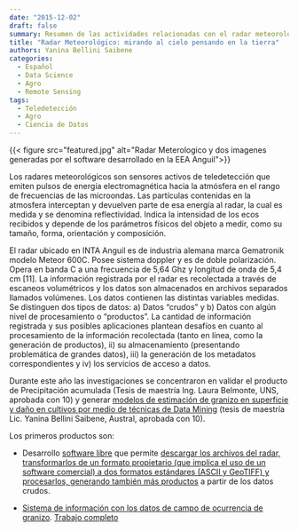 ```yaml
---
date: "2015-12-02"
draft: false
summary: Resumen de las actividades relacionadas con el radar meteorologico de la EEA Anguil del Area de Informacion Agropecuaria y AgroTICs de la EEA Anguil
title: "Radar Meteorológico: mirando al cielo pensando en la tierra"
authors: Yanina Bellini Saibene
categories:
  - Español
  - Data Science
  - Agro
  - Remote Sensing
tags: 
  - Teledetección
  - Agro
  - Ciencia de Datos
---
```


{{< figure src="featured.jpg" alt="Radar Meterologico y dos imagenes generadas por el software desarrollado en la EEA Anguil">}}

Los radares meteorológicos son sensores activos de teledetección que emiten pulsos de energía electromagnética hacia la atmósfera en el rango de frecuencias de las microondas.  Las partículas contenidas en la atmosfera interceptan y devuelven parte de esa energía al radar, la cual es medida y se denomina reflectividad.  Indica la intensidad de los ecos recibidos y depende de los parámetros físicos del objeto a medir, como su tamaño, forma, orientación y composición.  

El radar ubicado en INTA Anguil es de industria alemana marca Gematronik modelo Meteor 600C. Posee sistema doppler y es de doble polarización. Opera en banda C a una frecuencia de 5,64 Ghz y longitud de onda de 5,4 cm [11].  La información registrada por el radar es recolectada a través de escaneos volumétricos y los datos son almacenados en archivos separados llamados volúmenes.  Los datos contienen las distintas variables medidas.  Se distinguen dos tipos de datos: a) Datos “crudos” y b) Datos con algún nivel de procesamiento o “productos”.  La cantidad de información registrada y sus posibles aplicaciones plantean desafíos en cuanto al procesamiento de la información recolectada (tanto en línea, como la generación de productos), ii) su almacenamiento (presentando problemática de grandes datos), iii) la generación de los metadatos correspondientes y iv) los servicios de acceso a datos.

Durante este año las investigaciones se concentraron en validar el producto de Precipitación acumulada (Tesis de maestría Ing. Laura Belmonte, UNS, aprobada con 10) y generar [modelos de estimación de granizo en superficie y daño en cultivos por medio de técnicas de Data Mining](https://prezi.com/t_hpyc6dpw1j/maestria-en-explotacion-de-datos-y-gestion-del-conocimiento/) (tesis de maestría Lic. Yanina Bellini Saibene, Austral, aprobada con 10).  


Los primeros productos son: 

* Desarrollo [software libre](https://github.com/INTA-Radar) que permite [descargar los archivos del radar, transformarlos de un formato propietario (que implica el uso de un software comercial) a dos formatos estándares (ASCII y GeoTIFF) y procesarlos, generando también más productos](http://inta.gob.ar/documentos/desarrollo-y-uso-de-herramientas-libres-para-la-explotacion-de-datos-de-los-radares-meteorologicos-del-inta) a partir de los datos crudos.

* [Sistema de información con los datos de campo de ocurrencia de granizo](http://rian.inta.gov.ar/daniogranizo/). [Trabajo completo](http://inta.gob.ar/documentos/har-hail-archive-desarrollo-de-un-sistema-de-informacion-y-base-de-datos-sobre-granizo-en-la-region-semiarida-pampeana-central)

